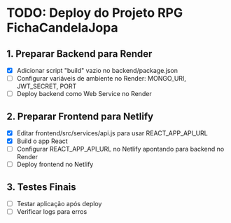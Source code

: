 # TODO: Deploy do Projeto RPG FichaCandelaJopa

## 1. Preparar Backend para Render
- [x] Adicionar script "build" vazio no backend/package.json
- [ ] Configurar variáveis de ambiente no Render: MONGO_URI, JWT_SECRET, PORT
- [ ] Deploy backend como Web Service no Render

## 2. Preparar Frontend para Netlify
- [x] Editar frontend/src/services/api.js para usar REACT_APP_API_URL
- [x] Build o app React
- [ ] Configurar REACT_APP_API_URL no Netlify apontando para backend no Render
- [ ] Deploy frontend no Netlify

## 3. Testes Finais
- [ ] Testar aplicação após deploy
- [ ] Verificar logs para erros
